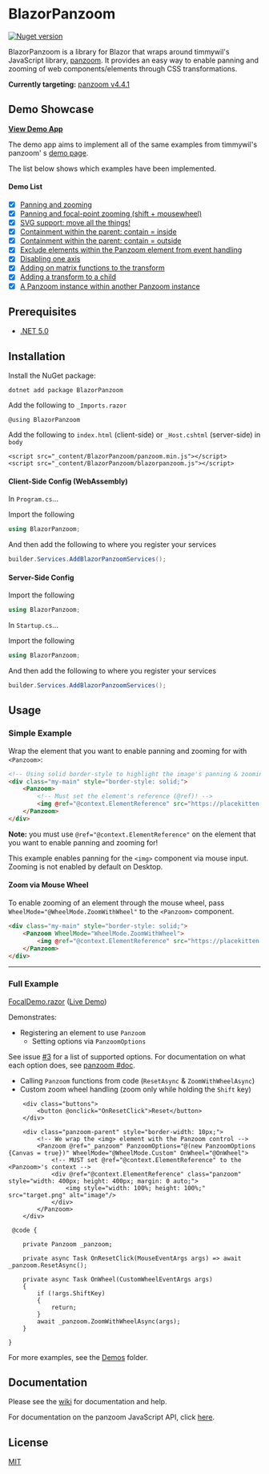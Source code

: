 # BlazorPanzoom
[![Nuget version](https://img.shields.io/nuget/v/BlazorPanzoom)](https://www.nuget.org/packages/BlazorPanzoom/)

BlazorPanzoom is a library for Blazor that wraps around timmywil's JavaScript
library, [panzoom](https://github.com/timmywil/panzoom). It provides an easy way to enable panning and zooming of web
components/elements through CSS transformations.

**Currently targeting:** [panzoom v4.4.1](https://github.com/timmywil/panzoom/releases/tag/4.4.1)

## Demo Showcase
**[View Demo App](https://shaigem.github.io/BlazorPanzoom/)**

The demo app aims to implement all of the same examples from timmywil's panzoom'
s [demo page](https://timmywil.com/panzoom/demo/).

The list below shows which examples have been implemented.

#### Demo List

- [x] [Panning and zooming](https://shaigem.github.io/BlazorPanzoom/)
- [x] [Panning and focal-point zooming (shift + mousewheel)]
- [x] [SVG support: move all the things!](https://shaigem.github.io/BlazorPanzoom/svg)
- [x] [Containment within the parent: contain = inside](https://shaigem.github.io/BlazorPanzoom/inside)
- [x] [Containment within the parent: contain = outside](https://shaigem.github.io/BlazorPanzoom/outside)
- [x] [Exclude elements within the Panzoom element from event handling](https://shaigem.github.io/BlazorPanzoom/exclude)
- [x] [Disabling one axis](https://shaigem.github.io/BlazorPanzoom/oneaxis)
- [x] [Adding on matrix functions to the transform](https://shaigem.github.io/BlazorPanzoom/transform)
- [x] [Adding a transform to a child](https://shaigem.github.io/BlazorPanzoom/transform)
- [x] [A Panzoom instance within another Panzoom instance](https://shaigem.github.io/BlazorPanzoom/inception)

## Prerequisites
- [.NET 5.0](https://dotnet.microsoft.com/download/dotnet/5.0)

## Installation

Install the NuGet package:

```
dotnet add package BlazorPanzoom
```

Add the following to `_Imports.razor`
```razor
@using BlazorPanzoom
```
Add the following to `index.html` (client-side) or `_Host.cshtml` (server-side) in `body`
```razor
<script src="_content/BlazorPanzoom/panzoom.min.js"></script>
<script src="_content/BlazorPanzoom/blazorpanzoom.js"></script>
```
#### Client-Side Config (WebAssembly)
In `Program.cs`...

Import the following
```c#
using BlazorPanzoom;
```
And then add the following to where you register your services
```c#
builder.Services.AddBlazorPanzoomServices();
```
#### Server-Side Config
Import the following
```c#
using BlazorPanzoom;
```
In `Startup.cs`...

Import the following
```c#
using BlazorPanzoom;
```
And then add the following to where you register your services
```c#
builder.Services.AddBlazorPanzoomServices();
```
## Usage

### Simple Example

Wrap the element that you want to enable panning and zooming for with `<Panzoom>`:

```html
<!-- Using solid border-style to highlight the image's panning & zooming boundary -->
<div class="my-main" style="border-style: solid;">
    <Panzoom>
        <!-- Must set the element's reference (@ref)! -->
        <img @ref="@context.ElementReference" src="https://placekitten.com/1200/1400" alt="image"/>
    </Panzoom>
</div>
```
**Note:** you must use `@ref="@context.ElementReference"` on the element that you want to enable panning and zooming
for!

This example enables panning for the `<img>` component via mouse input. Zooming is not enabled by default on Desktop.

#### Zoom via Mouse Wheel

To enable zooming of an element through the mouse wheel, pass `WheelMode="@WheelMode.ZoomWithWheel"` to
the `<Panzoom>`
component.

```html
<div class="my-main" style="border-style: solid;">
    <Panzoom WheelMode="WheelMode.ZoomWithWheel">
        <img @ref="@context.ElementReference" src="https://placekitten.com/1200/1400" alt="image"/>
    </Panzoom>
</div>
```
***
### Full Example
[FocalDemo.razor] ([Live Demo][Panning and focal-point zooming (shift + mousewheel)])

Demonstrates:
- Registering an element to use `Panzoom`
  - Setting options via `PanzoomOptions`
    
See issue [#3](https://github.com/shaigem/BlazorPanzoom/issues/3#issue-941365085) for a list of supported options. For documentation
    on what each option does, see [panzoom #doc][README #doc].

- Calling `Panzoom` functions from code (`ResetAsync` & `ZoomWithWheelAsync`)
- Custom zoom wheel handling (zoom only while holding the `Shift` key)
```razor
    <div class="buttons">
        <button @onclick="OnResetClick">Reset</button>
    </div>

    <div class="panzoom-parent" style="border-width: 10px;">
        <!-- We wrap the <img> element with the Panzoom control -->
        <Panzoom @ref="_panzoom" PanzoomOptions="@(new PanzoomOptions {Canvas = true})" WheelMode="@WheelMode.Custom" OnWheel="@OnWheel">
            <!-- MUST set @ref="@context.ElementReference" to the <Panzoom>'s context -->
            <div @ref="@context.ElementReference" class="panzoom" style="width: 400px; height: 400px; margin: 0 auto;">
                <img style="width: 100%; height: 100%;" src="target.png" alt="image"/>
            </div>
        </Panzoom>
    </div>
    
 @code {

    private Panzoom _panzoom;

    private async Task OnResetClick(MouseEventArgs args) => await _panzoom.ResetAsync();

    private async Task OnWheel(CustomWheelEventArgs args)
    {
        if (!args.ShiftKey)
        {
            return;
        }
        await _panzoom.ZoomWithWheelAsync(args);
    }

}
```

For more examples, see the [Demos](https://github.com/shaigem/BlazorPanzoom/tree/master/src/BlazorPanzoom.Demo/Pages/Demos) folder.

## Documentation

Please see the [wiki](https://github.com/shaigem/BlazorPanzoom/wiki) for documentation and help.

For documentation on the panzoom JavaScript API, click [here][README #doc].


## License

[MIT](https://choosealicense.com/licenses/mit/)

[FocalDemo.razor]: src/BlazorPanzoom.Demo/Pages/Demos/FocalDemo.razor
[README #doc]: https://github.com/timmywil/panzoom/blob/39524b1ec721e5f7cabcabc4d7e467968dffe778/README.md#documentation
[Panning and focal-point zooming (shift + mousewheel)]: https://shaigem.github.io/BlazorPanzoom/focal/
